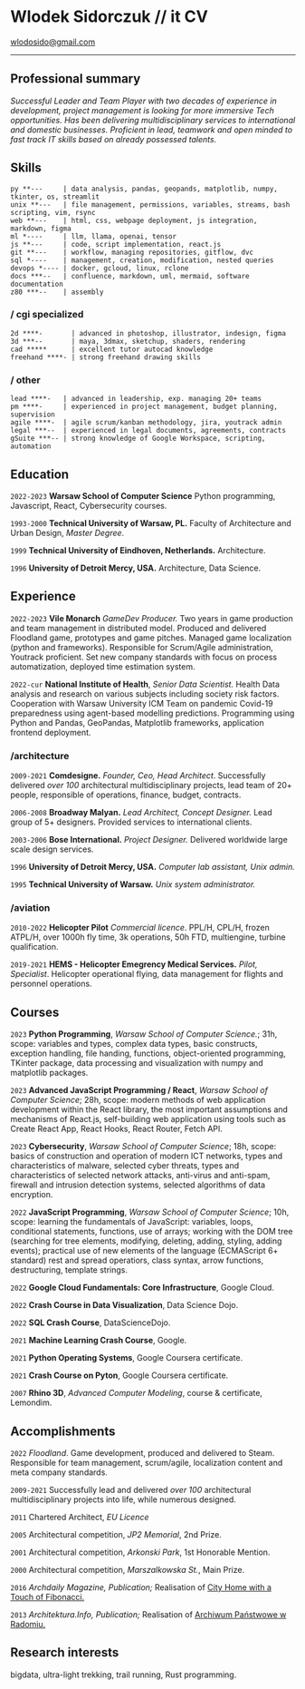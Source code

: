 <!-- #                             
          |                   
,   .,---.|--- ,---.,---.,---.
|   ||---'|    `---.|   ||   |
`---|`---'`---'`---'`---'`   '
`---'                          

-->

# Wlodek Sidorczuk // it CV

<div id="webaddress">
<a href="mailto:wlodosido@gmail.com">wlodosido@gmail.com</a><br>
<!-- <a href="http://sidorczuk.com">SDRC/arch website</a> -->
</div>

---
## Professional summary

<!-- *Successful producer and leader with over decade of project management experience looking for new possibilities in dev market. Open minded for  opportunities to develop further coding skills based on enthusiasm and already possesed talents.* -->

<!-- Successful leader with over 10 years experience in business development and project management is looking to engage into gamedev career. Has been delivering multidisciplinary services to international and domestic businesses. Proficient in lead, teamwork and open minded for any opportunities to develop further skills based on already possessed talents. -->

<!-- *Motivated team player and fast learner with over decade of experience in lead, project management and business development is looking to engage into IT career. Has been delivering multidisciplinary services to international and domestic businesses. Proficient in lead, teamwork and open minded for any opportunities to develop further skills based on already possessed talents.* -->

*Successful Leader and Team Player with two decades of experience in development, project management is looking for more immersive Tech opportunities. Has been delivering multidisciplinary services to international and domestic businesses. Proficient in lead, teamwork and open minded to fast track IT skills based on already possessed talents.*

## Skills
	py **---     | data analysis, pandas, geopands, matplotlib, numpy, tkinter, os, streamlit
	unix **---   | file management, permissions, variables, streams, bash scripting, vim, rsync
	web **---    | html, css, webpage deployment, js integration, markdown, figma
	ml *----     | llm, llama, openai, tensor
	js **---     | code, script implementation, react.js
	git **---    | workflow, managing repositories, gitflow, dvc
	sql *----    | management, creation, modification, nested queries
	devops *---- | docker, gcloud, linux, rclone
	docs ***--   | confluence, markdown, uml, mermaid, software documentation
	z80 ***--    | assembly
### / cgi specialized
	2d ****-       | advanced in photoshop, illustrator, indesign, figma
	3d ***--       | maya, 3dmax, sketchup, shaders, rendering
	cad *****      | excellent tutor autocad knowledge
	freehand ****- | strong freehand drawing skills
### / other
	lead ****-   | advanced in leadership, exp. managing 20+ teams
	pm ****-     | experienced in project management, budget planning, supervision
	agile ****-  | agile scrum/kanban methodology, jira, youtrack admin
	legal ***--  | experienced in legal documents, agreements, contracts
	gSuite ***-- | strong knowledge of Google Workspace, scripting, automation

## Education
`2022-2023`
**Warsaw School of Computer Science** Python programming, Javascript, React, Cybersecurity courses. 

`1993-2000`
**Technical University of Warsaw, PL.** Faculty of Architecture and Urban Design, *Master Degree*.

`1999`
**Technical University of Eindhoven, Netherlands.** Architecture.

`1996`
**University of Detroit Mercy, USA.** Architecture, Data Science.

## Experience
`2022-2023`
**Vile Monarch** *GameDev Producer.* Two years in game production and team management in distributed model. Produced and delivered Floodland game, prototypes and game pitches. Managed game localization (python and frameworks). Responsible for Scrum/Agile administration, Youtrack proficient. Set new company standards with focus on process automatization, deployed time estimation system.

`2022-cur`
**National Institute of Health**, *Senior Data Scientist.* Health Data analysis and research on various subjects including society risk factors. Cooperation with Warsaw University ICM Team on pandemic Covid-19 preparedness using agent-based modelling predictions. Programming using Python and Pandas, GeoPandas, Matplotlib frameworks, application frontend deployment.

### /architecture
`2009-2021`
**Comdesigne.** _Founder, Ceo, Head Architect_. Successfully delivered *over 100* architectural multidisciplinary projects, lead team of 20+ people, responsible of operations, finance, budget, contracts.

`2006-2008`
**Broadway Malyan.** _Lead Architect, Concept Designer._ Lead group of 5+ designers. Provided services to international clients.

`2003-2006`
**Bose International.** _Project Designer._ Delivered worldwide large scale design services.

`1996`
**University of Detroit Mercy, USA.** _Computer lab assistant, Unix admin._

`1995`
**Technical University of Warsaw.** _Unix system administrator._

### /aviation
`2010-2022`
**Helicopter Pilot** _Commercial licence_. PPL/H, CPL/H, frozen ATPL/H, over 1000h fly time, 3k operations, 50h FTD, multiengine, turbine qualification.

`2019-2021`
**HEMS - Helicopter Emegrency Medical Services.** _Pilot, Specialist_. Helicopter operational flying, data management for flights and personnel operations.

## Courses
`2023`
**Python Programming**, _Warsaw School of Computer Science._; 31h, scope: variables and types, complex data types, basic constructs, exception handling, file handing, functions, object-oriented programming, TKinter package, data processing and visualization with numpy and matplotlib packages.

`2023`
**Advanced JavaScript Programming / React**, _Warsaw School of Computer Science_; 28h, scope: modern methods of web application development within the React library, the most important assumptions and mechanisms of React.js, self-building web application using tools such as Create React App, React Hooks, React Router, Fetch API.

`2023`
**Cybersecurity**, _Warsaw School of Computer Science_; 18h, scope: basics of construction and operation of modern ICT networks, types and characteristics of malware, selected cyber threats, types and characteristics of selected network attacks, anti-virus and anti-spam, firewall and intrusion detection systems, selected algorithms of data encryption.

`2022`
**JavaScript Programming**, _Warsaw School of Computer Science_; 10h, scope: learning the fundamentals of JavaScript: variables, loops, conditional statements, functions, use of arrays; working with the DOM tree (searching for tree elements, modifying, deleting, adding, styling, adding events); practical use of new elements of the language (ECMAScript 6+ standard) rest and spread operatiors, class syntax, arrow functions, destructuring, template strings.

`2022`
**Google Cloud Fundamentals: Core Infrastructure**, Google Cloud.

`2022`
**Crash Course in Data Visualization**, Data Science Dojo.

`2022`
**SQL Crash Course**, DataScienceDojo.

`2021`
**Machine Learning Crash Course**, Google.

`2021`
**Python Operating Systems**, Google Coursera certificate.

`2021`
**Crash Course on Pyton**, Google Coursera certificate.

`2007`
**Rhino 3D**, *Advanced Computer Modeling*, course & certificate, Lemondim.

## Accomplishments
`2022` *Floodland*. Game development, produced and delivered to Steam. Responsible for team management, scrum/agile, localization content and meta company standards.

`2009-2021` Successfully lead and delivered *over 100* architectural multidisciplinary projects into life, while numerous designed.

`2011` Chartered Architect, _EU Licence_

`2005` Architectural competition, *JP2 Memorial*, 2nd Prize.

`2001` Architectural competition, *Arkonski Park*, 1st Honorable Mention.

`2000` Architectural competition, *Marszalkowska St.*, Main Prize.

`2016` *Archdaily Magazine, Publication;* Realisation of [City Home with a Touch of Fibonacci.](https://www.archdaily.com/793466/home-town-with-a-touch-of-fibonacci-wlodek-sidorczuk?)

`2013` *Architektura.Info, Publication;* Realisation of [Archiwum Państwowe w Radomiu.](https://architektura.info/architektura/polska_i_swiat/archiwum_panstwowe_w_radomiu)

## Research interests
bigdata, ultra-light trekking, trail running, Rust programming.

<!-- ### Footer
updated: Oct 2023 -->
